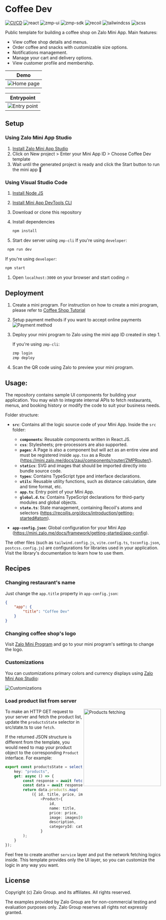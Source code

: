 # Coffee Dev

<p style="display: flex; flex-wrap: wrap; gap: 4px">
  <a href="https://github.com/zalo-MiniApp/zaui-coffee/actions/workflows/zalo-mini-app.yml" style="display: flex">
    <img alt="CI/CD" src="https://github.com/zalo-MiniApp/zaui-coffee/actions/workflows/zalo-mini-app.yml/badge.svg" />
  </a>
  <img alt="react" src="https://img.shields.io/github/package-json/dependency-version/Zalo-MiniApp/zaui-coffee/react" />
  <img alt="zmp-ui" src="https://img.shields.io/github/package-json/dependency-version/Zalo-MiniApp/zaui-coffee/zmp-ui" />
  <img alt="zmp-sdk" src="https://img.shields.io/github/package-json/dependency-version/Zalo-MiniApp/zaui-coffee/zmp-sdk" />
  <img alt="recoil" src="https://img.shields.io/github/package-json/dependency-version/Zalo-MiniApp/zaui-coffee/recoil" />
  <img alt="tailwindcss" src="https://img.shields.io/github/package-json/dependency-version/Zalo-MiniApp/zaui-coffee/dev/tailwindcss" />
  <img alt="scss" src="https://img.shields.io/github/package-json/dependency-version/Zalo-MiniApp/zaui-coffee/dev/sass" />
</p>

Public template for building a coffee shop on Zalo Mini App. Main features:

-   View coffee shop details and menus.
-   Order coffee and snacks with customizable size options.
-   Notifications management.
-   Manage your cart and delivery options.
-   View customer profile and membership.

|                      Demo                       | 
| :---------------------------------------------: |
| <img src="./docs/preview.webp" alt="Home page"> |

|                  Entrypoint                  |
| :------------------------------------------: |
| <img src="https://github.com/linhnguyen-gt/mini-zalo-demo/assets/43808684/1d98a645-2ae3-40ae-a216-632b36c3e176" alt="Entry point"> |

## Setup

### Using Zalo Mini App Studio

1. [Install Zalo Mini App Studio](https://mini.zalo.me/docs/dev-tools)
1. Click on New project > Enter your Mini App ID > Choose Coffee Dev template
1. Wait until the generated project is ready and click the Start button to run the mini app 🚀

### Using Visual Studio Code

1. [Install Node JS](https://nodejs.org/en/download/)
1. [Install Mini App DevTools CLI](https://mini.zalo.me/docs/dev-tools/cli/intro/)
1. Download or clone this repository
1. Install dependencies

    ```bash
    npm install
    ```

1. Start dev server using `zmp-cli`
   If you're using `developer`:

```bash
 npm run dev
```

If you're using `developer`:

```bash
npm start
```

1. Open `localhost:3000` on your browser and start coding 🔥

## Deployment

1. Create a mini program. For instruction on how to create a mini program, please refer to [Coffee Shop Tutorial](https://mini.zalo.me/docs/tutorial/step-1/#1-tạo-một-ứng-dụng-zalo-mini-program-mới-trên-trang-chủ-của-zalo-mini-program)

1. Setup payment methods if you want to accept online payments
   ![](./docs/payment.png "Payment method")

1. Deploy your mini program to Zalo using the mini app ID created in step 1.

    If you're using `zmp-cli`:

    ```bash
    zmp login
    zmp deploy
    ```

1. Scan the QR code using Zalo to preview your mini program.

## Usage:

The repository contains sample UI components for building your application. You may wish to integrate internal APIs to fetch restaurants, menus, and booking history or modify the code to suit your business needs.

Folder structure:

-   **`src`**: Contains all the logic source code of your Mini App. Inside the `src` folder:

    -   **`components`**: Reusable components written in React.JS.
    -   **`css`**: Stylesheets; pre-processors are also supported.
    -   **`pages`**: A Page is also a component but will act as an entire view and must be registered inside `app.tsx` as a Route (https://mini.zalo.me/docs/zaui/components/router/ZMPRouter/).
    -   **`statics`**: SVG and images that should be imported directly into bundle source code.
    -   **`types`**: Contains TypeScript type and interface declarations.
    -   **`utils`**: Reusable utility functions, such as distance calculation, date and time format, etc.
    -   **`app.ts`**: Entry point of your Mini App.
    -   **`global.d.ts`**: Contains TypeScript declarations for third-party modules and global objects.
    -   **`state.ts`**: State management, containing Recoil's atoms and selectors (https://recoiljs.org/docs/introduction/getting-started#atom).

-   **`app-config.json`**: Global configuration for your Mini App (https://mini.zalo.me/docs/framework/getting-started/app-config).

The other files (such as `tailwind.config.js`, `vite.config.ts`, `tsconfig.json`, `postcss.config.js`) are configurations for libraries used in your application. Visit the library's documentation to learn how to use them.

## Recipes

### Changing restaurant's name

Just change the `app.title` property in `app-config.json`:

```json
{
	"app": {
		"title": "Coffee Dev"
	}
}
```

### Changing coffee shop's logo

Visit [Zalo Mini Program](https://mini.zalo.me/) and go to your mini program's settings to change the logo.

### Customizations

You can customizations primary colors and currency displays using [Zalo Mini App Studio](https://mini.zalo.me/docs/dev-tools):

![Customizations](./docs/customizations.webp)

### Load product list from server

<img src="./docs/products-fetching.webp" alt="Products fetching" width="250" align="right">

To make an HTTP GET request to your server and fetch the product list, update the `productsState` selector in src/state.ts to use `fetch`.

If the returned JSON structure is different from the template, you would need to map your product object to the corresponding `Product` interface. For example:

```ts
export const productsState = selector<Product[]>({
	key: "products",
	get: async () => {
		const response = await fetch("https://dummyjson.com/products");
		const data = await response.json();
		return data.products.map(
			({ id, title, price, images, description, category }) =>
				<Product>{
					id,
					name: title,
					price: price,
					image: images[0],
					description,
					categoryId: category
				}
		);
	}
});
```

Feel free to create another `service` layer and put the network fetching logics inside. This template provides only the UI layer, so you can customize the logic in any way you want.

## License

Copyright (c) Zalo Group. and its affiliates. All rights reserved.

The examples provided by Zalo Group are for non-commercial testing and evaluation
purposes only. Zalo Group reserves all rights not expressly granted.
